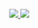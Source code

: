 <a href="https://github.com/civilizeddev/civilizeddev">
  <img src="https://github-readme-stats.vercel.app/api?username=tellmeac&count_private=true&show_icons=true" />
  <img src="https://github-readme-stats.vercel.app/api/top-langs/?username=tellmeac&layout=compact&hide=css,html,javascript" />
</a>
